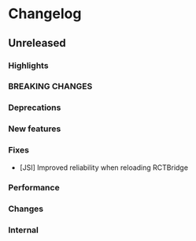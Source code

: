 # Changelog

## Unreleased

### Highlights

### BREAKING CHANGES

### Deprecations

### New features

### Fixes

- [JSI] Improved reliability when reloading RCTBridge

### Performance

### Changes

### Internal
